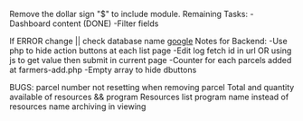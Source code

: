 Remove the dollar sign "$" to include module.
Remaining Tasks:
-Dashboard content (DONE)
-Filter fields

If ERROR change || check database name
[google](www.google.com)
Notes for Backend:
-Use php to hide action buttons  at each list page
-Edit log fetch id in url OR using js to get value then submit in current page
-Counter for each parcels added at farmers-add.php
-Empty array to hide dbuttons

BUGS:
parcel number not resetting when removing parcel
Total and quantity available of resources && program
Resources list program name instead of resources name
archiving in viewing